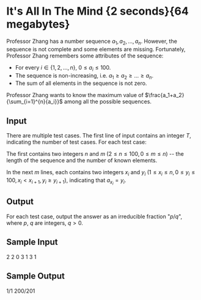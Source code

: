 # It's All In The Mind {2 seconds}{64 megabytes}

Professor Zhang has a number sequence $a_1,a_2,...,a_n$. However, the sequence is not complete and some elements are missing. Fortunately, Professor Zhang remembers some attributes of the sequence:

+ For every $i \in \{1,2,...,n\}$, $0 \le a_i \le 100$.
+ The sequence is non-increasing, i.e. $a_1 \ge a_2 \ge ... \ge a_n$.
+ The sum of all elements in the sequence is not zero.

Professor Zhang wants to know the maximum value of $\frac{a_1+a_2}{\sum_{i=1}^{n}{a_i}}$ among all the possible sequences.

## Input

There are multiple test cases. The first line of input contains an integer $T$, indicating the number of test cases. For each test case:

The first contains two integers $n$ and $m$ $(2 \le n \le 100, 0 \le m \le n)$ -- the length of the sequence and the number of known elements.

In the next $m$ lines, each contains two integers $x_i$ and $y_i$ $(1 \le x_i \le n, 0 \le y_i \le 100, x_i < x_{i+1}, y_i \ge y_{i+1})$, indicating that $a_{x_i} = y_i$.

## Output

For each test case, output the answer as an irreducible fraction "$p$/$q$", where $p$, $q$ are integers, $q > 0$.

## Sample Input

2
2 0
3 1
3 1

## Sample Output

1/1
200/201
